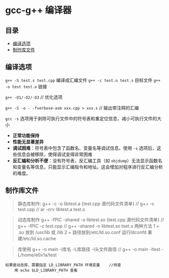 # gcc-g++ 编译器

## 目录
- [编译选项](#编译选项)
- [制作库文件](#制作库文件)

## 编译选项
`g++ -S test.s test.cpp`		编译成汇编文件
`g++ -c test.o test.s`			目标文件
`g++ -o test test.o`			链接

`g++ -O1/-O2/-O3`			// 优化选项

`g++ -S -o - -fverbose-asm xxx.cpp > xxx.s`	// 输出带注释的汇编

`gcc -s` 选项用于剥除可执行文件中的符号表和重定位信息，减小可执行文件的大小
- **正常功能保持**
- **性能无显著差异**
- **调试困难**：符号表中包含了函数名、变量名等调试信息。使用 `-s` 选项后，这些信息会被移除，使得调试变得非常困难
- **反汇编和分析不便**：没有符号表，反汇编工具（如 `objdump`）无法显示函数名和变量名等信息，只能显示汇编指令和地址。这会增加对程序进行反汇编分析的难度。


## 制作库文件
> 静态库制作:
	g++ -c -o libtest.a {test.cpp 源代码文件清单}
//	g++ -c test.cpp
//	ar -crv libtest.a test.o


> 动态库制作
	g++ -fPIC -shared -o libtest.so {test.cpp 源代码文件清单} 
//	g++ -fPIC -c test.cpp
//	g++ -shared -o libtest.so tset.o
	两种方法
		1 + .so 放到 /usr/lib 或 /lib
		2 + 路径放到/etc/ld.so.conf 运行ldconfd 重建/etc/ld.so.cache

> 库使用
	g++ -o main -l库名 -L库路径 -I头文件路径
	// g++ -o main -ltest -L/home/e0x1a/test

	如果是动态库，需要指定 LD_LIBRARY_PATH 环境变量 	//待查
		用 echo $LD_LIBRARY_PATH 查看
